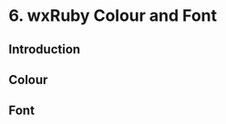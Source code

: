 <!--
# @markup markdown
# @title 7. wxRuby Colour and Font
-->

# 6. wxRuby Colour and Font

## Introduction

## Colour

## Font
